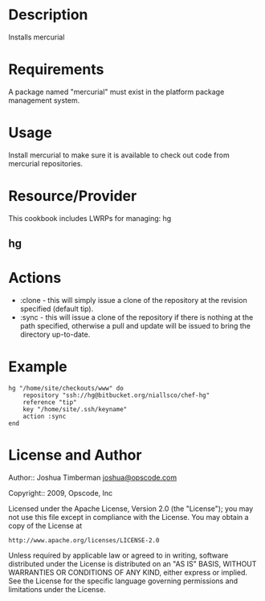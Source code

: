 Description
===========

Installs mercurial

Requirements
============

A package named "mercurial" must exist in the platform package
management system.

Usage
=====

Install mercurial to make sure it is available to check out code from
mercurial repositories.

Resource/Provider
=================

This cookbook includes LWRPs for managing: hg

hg
--

# Actions
- :clone - this will simply issue a clone of the repository at the revision specified (default tip).
- :sync -  this will issue a clone of the repository if there is nothing at the path specified, otherwise a pull and update will be issued to bring the directory up-to-date.

# Example

	hg "/home/site/checkouts/www" do
		repository "ssh://hg@bitbucket.org/niallsco/chef-hg"
		reference "tip"
		key "/home/site/.ssh/keyname"
		action :sync
	end

License and Author
==================

Author:: Joshua Timberman <joshua@opscode.com>

Copyright:: 2009, Opscode, Inc

Licensed under the Apache License, Version 2.0 (the "License");
you may not use this file except in compliance with the License.
You may obtain a copy of the License at

    http://www.apache.org/licenses/LICENSE-2.0

Unless required by applicable law or agreed to in writing, software
distributed under the License is distributed on an "AS IS" BASIS,
WITHOUT WARRANTIES OR CONDITIONS OF ANY KIND, either express or implied.
See the License for the specific language governing permissions and
limitations under the License.

